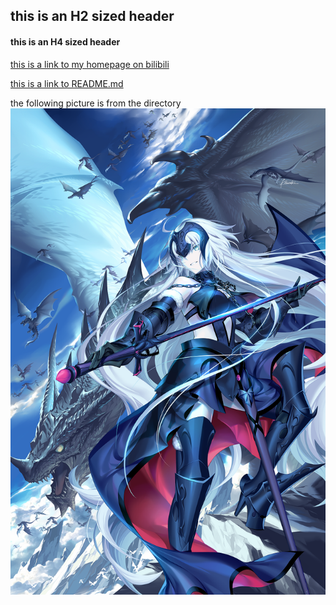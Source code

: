 ## this is an H2 sized header
#### this is an H4 sized header

[this is a link to my homepage on bilibili](https://space.bilibili.com/87380513 "temperature48's space")

[this is a link to README.md](./README.md)

the following picture is from the directory
![picture from the directory](./Jeanne_d'Arc_alter.jpg)
